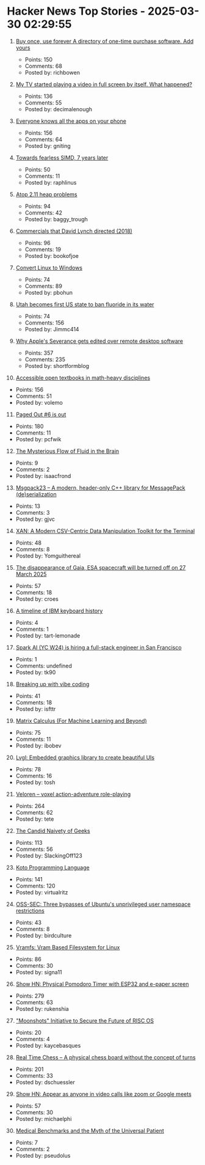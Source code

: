 # Hacker News Top Stories - 2025-03-30 02:29:55

1. [Buy once, use forever A directory of one-time purchase software. Add yours](https://buyoncesoftware.com/)
   - Points: 150
   - Comments: 68
   - Posted by: richbowen

2. [My TV started playing a video in full screen by itself. What happened?](https://support.vizio.com/s/article/Ambient-or-Scenic-Mode-showing-on-my-TV?language=en_US)
   - Points: 136
   - Comments: 55
   - Posted by: decimalenough

3. [Everyone knows all the apps on your phone](https://peabee.substack.com/p/everyone-knows-what-apps-you-use)
   - Points: 156
   - Comments: 64
   - Posted by: gniting

4. [Towards fearless SIMD, 7 years later](https://linebender.org/blog/towards-fearless-simd/)
   - Points: 50
   - Comments: 11
   - Posted by: raphlinus

5. [Atop 2.11 heap problems](https://openwall.com/lists/oss-security/2025/03/29/1)
   - Points: 94
   - Comments: 42
   - Posted by: baggy_trough

6. [Commercials that David Lynch directed (2018)](https://www.openculture.com/2018/07/watch-commercials-david-lynch-directed-big-30-minute-compilation.html)
   - Points: 96
   - Comments: 19
   - Posted by: bookofjoe

7. [Convert Linux to Windows](https://philipbohun.com/blog/0007.html)
   - Points: 74
   - Comments: 89
   - Posted by: pbohun

8. [Utah becomes first US state to ban fluoride in its water](https://www.bbc.com/news/articles/c4gmggp2y99o)
   - Points: 74
   - Comments: 156
   - Posted by: Jimmc414

9. [Why Apple's Severance gets edited over remote desktop software](https://tedium.co/2025/03/29/severance-apple-remote-editing-weirdness/)
   - Points: 357
   - Comments: 235
   - Posted by: shortformblog

10. [Accessible open textbooks in math-heavy disciplines](https://richardzach.org/2025/03/accessible-open-textbooks-in-math-heavy-disciplines/)
   - Points: 156
   - Comments: 51
   - Posted by: volemo

11. [Paged Out #6 is out](https://pagedout.institute/?page=blog.php#entry-2025-03-29)
   - Points: 180
   - Comments: 11
   - Posted by: pcfwik

12. [The Mysterious Flow of Fluid in the Brain](https://www.quantamagazine.org/the-mysterious-flow-of-fluid-in-the-brain-20250326/)
   - Points: 9
   - Comments: 2
   - Posted by: isaacfrond

13. [Msgpack23 – A modern, header-only C++ library for MessagePack (de)serialization](https://github.com/rwindegger/msgpack23)
   - Points: 13
   - Comments: 3
   - Posted by: gjvc

14. [XAN: A Modern CSV-Centric Data Manipulation Toolkit for the Terminal](https://github.com/medialab/xan)
   - Points: 48
   - Comments: 8
   - Posted by: Yomguithereal

15. [The disappearance of Gaia, ESA spacecraft will be turned off on 27 March 2025](https://www.cosmos.esa.int/web/gaia/news)
   - Points: 57
   - Comments: 18
   - Posted by: croes

16. [A timeline of IBM keyboard history](https://sharktastica.co.uk/wip/timeline)
   - Points: 4
   - Comments: 1
   - Posted by: tart-lemonade

17. [Spark AI (YC W24) is hiring a full-stack engineer in San Francisco](https://www.ycombinator.com/companies/spark/jobs/kDeJlPK-software-engineer-full-stack)
   - Points: 1
   - Comments: undefined
   - Posted by: tk90

18. [Breaking up with vibe coding](https://www.lucasaguiar.xyz/posts/vibe-coding-pitfalls/)
   - Points: 41
   - Comments: 18
   - Posted by: isfttr

19. [Matrix Calculus (For Machine Learning and Beyond)](https://arxiv.org/abs/2501.14787)
   - Points: 75
   - Comments: 11
   - Posted by: ibobev

20. [Lvgl: Embedded graphics library to create beautiful UIs](https://github.com/lvgl/lvgl)
   - Points: 78
   - Comments: 16
   - Posted by: tosh

21. [Veloren – voxel action-adventure role-playing](https://veloren.net/)
   - Points: 264
   - Comments: 62
   - Posted by: tete

22. [The Candid Naivety of Geeks](https://ploum.net/2025-03-28-geeks-naivety.html)
   - Points: 113
   - Comments: 56
   - Posted by: SlackingOff123

23. [Koto Programming Language](https://koto.dev/)
   - Points: 141
   - Comments: 120
   - Posted by: virtualritz

24. [OSS-SEC: Three bypasses of Ubuntu's unprivileged user namespace restrictions](https://seclists.org/oss-sec/2025/q1/253)
   - Points: 43
   - Comments: 8
   - Posted by: birdculture

25. [Vramfs: Vram Based Filesystem for Linux](https://github.com/Overv/vramfs)
   - Points: 86
   - Comments: 30
   - Posted by: signa11

26. [Show HN: Physical Pomodoro Timer with ESP32 and e-paper screen](https://github.com/Rukenshia/pomodoro)
   - Points: 279
   - Comments: 63
   - Posted by: rukenshia

27. ["Moonshots" Initiative to Secure the Future of RISC OS](https://www.riscosopen.org/news/articles/2025/03/28/moonshots-initiative-to-secure-the-future-of-the-os)
   - Points: 20
   - Comments: 4
   - Posted by: kaycebasques

28. [Real Time Chess – A physical chess board without the concept of turns](https://github.com/misprit7/real-time-chess)
   - Points: 201
   - Comments: 33
   - Posted by: dschuessler

29. [Show HN: Appear as anyone in video calls like zoom or Google meets](https://www.phazr.ai/)
   - Points: 57
   - Comments: 30
   - Posted by: michaelphi

30. [Medical Benchmarks and the Myth of the Universal Patient](https://www.newyorker.com/magazine/2025/03/31/medical-benchmarks-and-the-myth-of-the-universal-patient)
   - Points: 7
   - Comments: 2
   - Posted by: pseudolus

